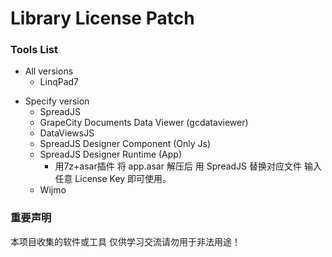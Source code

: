 # Library License Patch

### Tools List
- All versions
  * LinqPad7  
  
+ Specify version
  - SpreadJS
  - GrapeCity Documents Data Viewer (gcdataviewer)
  - DataViewsJS
  - SpreadJS Designer Component (Only Js)
  - SpreadJS Designer Runtime (App)
    * 用7z+asar插件 将 app.asar 解压后 用 SpreadJS 替换对应文件 输入任意 License Key 即可使用。
  - Wijmo



### 重要声明
本项目收集的软件或工具 仅供学习交流请勿用于非法用途！
